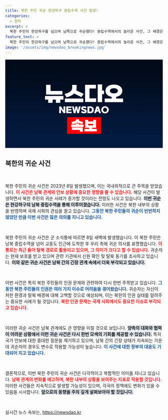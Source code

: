 ```yaml
---
title: 북한 주민 귀순 한강하구 중립수역 사건 발생!
categories:
  - 정치
excerpt: >
  북한 주민이 한강하구를 넘으며 남쪽으로 귀순했다! 중립수역에서의 놀라운 사건, 그 배경은 무엇일까? 클릭해서 자세히 알아보세요!
feature_text: >
  북한 주민이 한강하구를 넘으며 남쪽으로 귀순했다! 중립수역에서의 놀라운 사건, 그 배경은 무엇일까? 클릭해서 자세히 알아보세요!
image: '/assets/img/newsdao_breakingnews.jpg'
---
```


<p><img src="/assets/img/newsdao_breakingnews.jpg" alt="bookingtag 속보" /></p>

<h2 data-ke-size="size26">북한의 귀순 사건</h2>

<p data-ke-size="size16">&nbsp;</p>

<p>북한 주민의 귀순 사건은 2023년 8일 발생했으며, 이는 국내외적으로 큰 주목을 받았습니다. <b><span style="color: #ee2323;">이 사건은 남북 관계와 안보 상황에 중요한 영향을 줄 수 있습니다.</span></b> 해당 사건이 발생하면서 북한 주민의 귀순 사례가 증가할 것이라는 전망도 나오고 있습니다. <b><span style="background-color: #21538527;">이번 귀순은 한강하구의 남북 중립수역을 통해 이루어졌습니다.</span></b> 이러한 사건은 북한 내부의 상황을 반영하며 국제 사회의 관심을 끌고 있습니다. <b><span style="color: #1a5490;">그동안 북한 주민들의 귀순이 빈번하지 않았던 만큼 이번 사건은 많은 의의를 지니고 있습니다.</span></b> </p>

<p data-ke-size="size16">&nbsp;</p>

<p>북한 주민의 귀순 사건은 군 소식통에 따르면 8일 새벽에 발생했습니다. 이 북한 주민은 남북 중립수역을 넘어 교동도 인근에 도착한 후 우리 측에 귀순 의사를 표명했습니다. <b><span style="color: #ee2323;">이 통로는 최근 들어 탈북 경로로 활용되고 있으며, 그 의미가 크다고 할 수 있습니다.</span></b> 귀순자는 현재 보호를 받고 있으며 관련 기관에서 신원 확인 및 탈북 동기를 조사하고 있습니다. <b><span style="background-color: #21538527;">이와 같은 귀순 사건은 남북 간의 긴장 관계 속에서 더욱 부각되고 있습니다.</span></b> </p>

<p data-ke-size="size16">&nbsp;</p>

<p>이번 사건은 특히 북한 주민들의 인권 문제와 관련하여 다시 한번 주목받고 있습니다. <b><span style="color: #1a5490;">그동안 북한 주민들의 인권은 여러 가지 이슈로 어려움을 겪어왔습니다.</span></b> 귀순자는 자신이 처한 환경과 탈북 배경에 대해 고백할 것으로 예상되며, 이는 북한의 인권 실태를 알려주는 중요한 사례가 될 것입니다. <b><span style="color: #ee2323;">북한 인권 문제는 국제 사회에서도 중요한 이슈로 부각되고 있습니다.</span></b> </p>

<p data-ke-size="size16">&nbsp;</p>

<p>이러한 귀순 사건은 남북 관계에도 큰 영향을 미칠 것으로 보입니다. <b><span style="background-color: #21538527;">양측의 대화와 협력이 어려운 상황에서 이런 귀순 사건은 다시 한번 모색의 기회를 제공할 수 있습니다.</span></b> 특히 국가 안보에 대한 중대한 질문을 제기하고 있으며, 남북 간의 긴장 상태가 지속되는 가운데 귀순자의 경우도 변수로 작용할 가능성이 높습니다. <b><span style="color: #1a5490;">이 사건에 대한 정부의 대응도 기대되어 지고 있습니다.</span></b></p>

<p data-ke-size="size16">&nbsp;</p>

<p>결론적으로, 이번 북한 주민의 귀순 사건은 다각적이고 복합적인 의미를 지니고 있습니다. <b><span style="color: #ee2323;">남북 관계의 변화를 예고하며, 북한 내부의 상황을 보여주는 지표로 작용할 것입니다.</span></b> 이러한 사건들은 지속적으로 발생할 가능성이 있으며, 각국의 정책에도 변화가 있을 수 있음을 시사합니다. <b><span style="background-color: #21538527;">앞으로의 동향을 주의 깊게 살펴보아야 할 것입니다.</span></b> </p>

<p data-ke-size="size16">&nbsp;</p>
실시간 뉴스 속보는, <a href="https://newsdao.kr" rel="dofollow">https://newsdao.kr</a>


